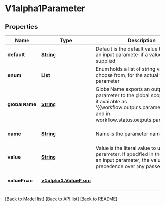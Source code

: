# V1alpha1Parameter
## Properties

Name | Type | Description | Notes
------------ | ------------- | ------------- | -------------
**default** | [**String**](string.md) | Default is the default value to use for an input parameter if a value was not supplied | [optional] [default to null]
**enum** | [**List**](string.md) | Enum holds a list of string values to choose from, for the actual value of the parameter | [optional] [default to null]
**globalName** | [**String**](string.md) | GlobalName exports an output parameter to the global scope, making it available as &#39;{{workflow.outputs.parameters.XXXX}} and in workflow.status.outputs.parameters | [optional] [default to null]
**name** | [**String**](string.md) | Name is the parameter name | [optional] [default to null]
**value** | [**String**](string.md) | Value is the literal value to use for the parameter. If specified in the context of an input parameter, the value takes precedence over any passed values | [optional] [default to null]
**valueFrom** | [**v1alpha1.ValueFrom**](v1alpha1.ValueFrom.md) |  | [optional] [default to null]

[[Back to Model list]](../README.md#documentation-for-models) [[Back to API list]](../README.md#documentation-for-api-endpoints) [[Back to README]](../README.md)

